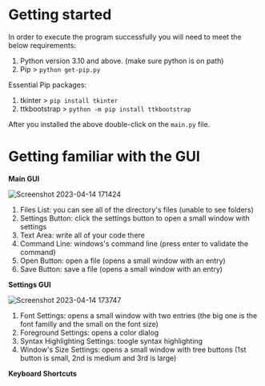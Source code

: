 # Getting started
In order to execute the program successfully you will need to meet the below requirements:
1. Python version 3.10 and above. (make sure python is on path)
2. Pip > `python get-pip.py`

Essential Pip packages:
1. tkinter > `pip install tkinter`
2. ttkbootstrap > `python -m pip install ttkbootstrap`

After you installed the above double-click on the `main.py` file.

# Getting familiar with the GUI
**Main GUI**

![Screenshot 2023-04-14 171424](https://user-images.githubusercontent.com/105165515/232073330-25784a01-c803-4a0a-b3d0-2ef3e3ffa5fd.png)

1. Files List: you can see all of the directory's files (unable to see folders)
2. Settings Button: click the settings button to open a small window with settings
3. Text Area: write all of your code there
4. Command Line: windows's command line (press enter to validate the command)
5. Open Button: open a file (opens a small window with an entry)
6. Save Button: save a file (opens a small window with an entry)

**Settings GUI**

![Screenshot 2023-04-14 173747](https://user-images.githubusercontent.com/105165515/232075896-ee469e2a-c9c5-491b-b39f-ca69b9679d87.png)

1. Font Settings: opens a small window with two entries (the big one is the font familly and the small on the font size)
2. Foreground Settings: opens a color dialog
3. Syntax Highlighting Settings: toogle syntax highlighting
4. Window's Size Settings: opens a small window with tree buttons (1st button is small, 2nd is medium and 3rd is large)

**Keyboard Shortcuts**
